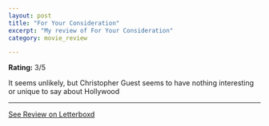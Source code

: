 ```yaml
---
layout: post
title: "For Your Consideration"
excerpt: "My review of For Your Consideration"
category: movie_review

---
```


**Rating:** 3/5

It seems unlikely, but Christopher Guest seems to have nothing interesting or unique to say about Hollywood

<hr>

[See Review on Letterboxd](https://boxd.it/2yOfCh)
